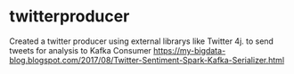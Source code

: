 # twitterproducer

Created a twitter producer using external librarys like Twitter 4j. to send tweets for analysis to Kafka Consumer
 https://my-bigdata-blog.blogspot.com/2017/08/Twitter-Sentiment-Spark-Kafka-Serializer.html

